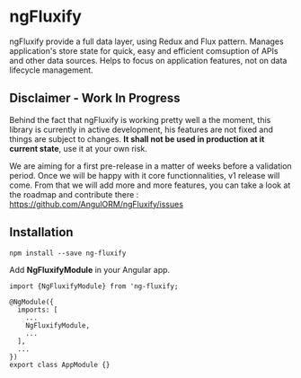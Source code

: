 # ngFluxify
ngFluxify provide a full data layer, using Redux and Flux pattern. Manages application's store state for quick, easy and efficient comsuption of APIs and other data sources. Helps to focus on application features, not on data lifecycle management.

## Disclaimer - Work In Progress
Behind the fact that ngFluxify is working pretty well a the moment, this library is currently in active development, his features are not fixed and things are subject to changes. **It shall not be used in production at it current state**, use it at your own risk.

We are aiming for a first pre-release in a matter of weeks before a validation period. Once we will be happy with it core functionnalities, v1 release will come.
From that we will add more and more features, you can take a look at the roadmap and contribute there : https://github.com/AngulORM/ngFluxify/issues

## Installation
`npm install --save ng-fluxify`

Add **NgFluxifyModule** in your Angular app.

~~~~
import {NgFluxifyModule} from 'ng-fluxify;

@NgModule({
  imports: [
    ...
    NgFluxifyModule,
    ...
  ],
  ...
})
export class AppModule {}
~~~~
